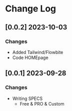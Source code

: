 # Change Log

## [0.0.2] 2023-10-03 
### Changes

- Added Tailwind/Flowbite
- Code HOMEpage

## [0.0.1] 2023-09-28 
### Changes

- Writing SPECS 
  - Free & PRO & Custom
